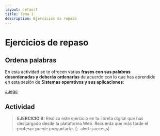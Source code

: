 ```yaml
---
layout: default
title: Tema 1
description: Ejercicios de repaso
---
```


# Ejercicios de repaso

## Ordena palabras

En esta actividad se te ofrecen varias **frases con sus palabras desordenadas y deberás ordenarlas** de acuerdo con lo que has aprendido en esta sesión de **Sistemas operativos y sus aplicaciones**:

[Juego](https://es.educaplay.com/juego/13261724-sistemas_operativos_comunes_y_aplicaciones.html)

## Actividad

> **EJERCICIO 9:** Realiza este ejercicio en tu libreta digital que has descargado desde la plataforma Web. Recuerda que más tarde el profesor puede preguntarte.
{: .alert-success}


